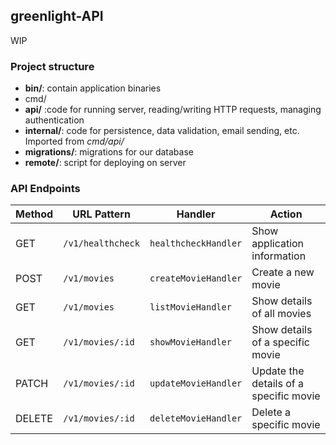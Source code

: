 ## greenlight-API
WIP


### Project structure

- **bin/**: contain application   binaries  
- cmd/  
- **api/** :code for running server, reading/writing HTTP requests, managing authentication  
- **internal/**: code for persistence, data validation, email sending, etc. Imported from _cmd/api/_  
- **migrations/**: migrations for our database  
- **remote/**: script for deploying on server  

### API Endpoints
 | Method | URL Pattern        | Handler              | Action                                     |
|--------|--------|--------------------|----------------------------------------------------------|
 | GET    | `/v1/healthcheck`  | `healthcheckHandler` | Show application information                             |
 | POST   | `/v1/movies`       | `createMovieHandler` | Create a new movie                                       |
 | GET    | `/v1/movies` | `listMovieHandler` | Show details of all movies |
 | GET    | `/v1/movies/:id`   | `showMovieHandler`   | Show details of a specific movie                         |
 | PATCH  | `/v1/movies/:id` | `updateMovieHandler`   | Update the details of a specific movie                   |
 | DELETE | `/v1/movies/:id` | `deleteMovieHandler`   | Delete a specific movie                                  |
 